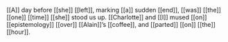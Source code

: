 [[A]] day before [[she]] [[left]], marking [[a]] sudden [[end]], [[was]] [[the]] [[one]] [[time]] [[she]] stood us up. [[Charlotte]] and [[I]] mused [[on]] [[epistemology]] [[over]] [[Alain]]’s [[coffee]], and [[parted]] [[on]] [[the]] [[hour]].